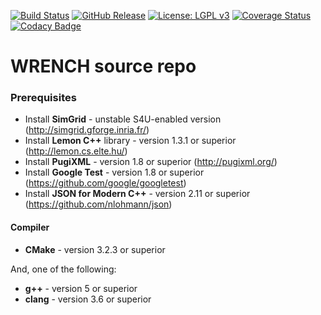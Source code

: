 [![Build Status][travis-badge]][travis-link]
[![GitHub Release][release-badge]][release-link]
[![License: LGPL v3][license-badge]](LICENSE.md)
[![Coverage Status][coveralls-badge]][coveralls-link]
[![Codacy Badge][codacy-badge]][codacy-link]

# WRENCH source repo

### Prerequisites

  - Install **SimGrid** - unstable S4U-enabled version (http://simgrid.gforge.inria.fr/)
  - Install **Lemon C++** library - version 1.3.1 or superior (http://lemon.cs.elte.hu/)
  - Install **PugiXML** - version 1.8 or superior (http://pugixml.org/)
  - Install **Google Test** - version 1.8 or superior (https://github.com/google/googletest)
  - Install **JSON for Modern C++** - version 2.11 or superior (https://github.com/nlohmann/json)

#### Compiler

  - **CMake** - version 3.2.3 or superior
  
And, one of the following:
  - **g++** - version 5 or superior
  - **clang** - version 3.6 or superior


[travis-badge]:    https://travis-ci.org/wrench-project/wrench.svg?branch=master
[travis-link]:     https://travis-ci.org/wrench-project/wrench
[license-badge]:   https://img.shields.io/badge/License-LGPL%20v3-blue.svg
[coveralls-badge]: https://coveralls.io/repos/github/wrench-project/wrench/badge.svg?branch=master
[coveralls-link]:  https://coveralls.io/github/wrench-project/wrench?branch=master
[release-badge]:   https://img.shields.io/github/release/wrench-project/wrench.svg
[release-link]:    https://github.com/wrench-project/wrench/releases
[codacy-badge]:    https://img.shields.io/codacy/grade/aef324ea84474fff979a8ff19a4e4681.svg
[codacy-link]:     https://www.codacy.com/app/WRENCH/wrench?utm_source=github.com&amp;utm_medium=referral&amp;utm_content=wrench-project/wrench&amp;utm_campaign=Badge_Grade
